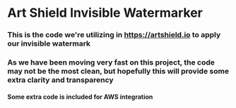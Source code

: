 # Art Shield Invisible Watermarker

### This is the code we're utilizing in https://artshield.io to apply our invisible watermark
### As we have been moving very fast on this project, the code may not be the most clean, but hopefully this will provide some extra clarity and transparency

#### Some extra code is included for AWS integration
